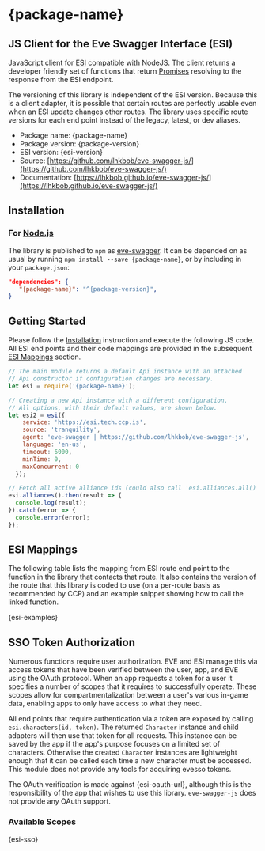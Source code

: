 # {package-name}

## JS Client for the Eve Swagger Interface (ESI)

JavaScript client for
[ESI](https://developers.eveonline.com/blog/article/introducing-the-esi-api)
compatible with NodeJS. The client returns a developer friendly set of
functions that return [Promises](https://bluebirdjs.com) resolving to
the response from the ESI endpoint.

The versioning of this library is independent of the ESI version.
Because this is a client adapter, it is possible that certain routes
are perfectly usable even when an ESI update changes other routes.
The library uses specific route versions for each end point instead of
the legacy, latest, or dev aliases.

- Package name: {package-name}
- Package version: {package-version}
- ESI version: {esi-version}
- Source: [https://github.com/lhkbob/eve-swagger-js/](https://github.com/lhkbob/eve-swagger-js/)
- Documentation: [https://lhkbob.github.io/eve-swagger-js/](https://lhkbob.github.io/eve-swagger-js/)


## Installation

### For [Node.js](https://nodejs.org/)

The library is published to `npm` as
[eve-swagger](https://www.npmjs.com/package/eve-swagger). It can be
depended on as usual by running `npm install --save {package-name}`,
or by including in your `package.json`:

```json
"dependencies": {
   "{package-name}": "^{package-version}",
}
```

## Getting Started

Please follow the [Installation](#installation) instruction and execute
the following JS code. All ESI end points and their code mappings are
provided in the subsequent [ESI Mappings](#esi-mappings) section.

```javascript
// The main module returns a default Api instance with an attached
// Api constructor if configuration changes are necessary.
let esi = require('{package-name}');

// Creating a new Api instance with a different configuration.
// All options, with their default values, are shown below.
let esi2 = esi({
    service: 'https://esi.tech.ccp.is',
    source: 'tranquility',
    agent: 'eve-swagger | https://github.com/lhkbob/eve-swagger-js',
    language: 'en-us',
    timeout: 6000,
    minTime: 0,
    maxConcurrent: 0
  });

// Fetch all active alliance ids (could also call 'esi.alliances.all()')
esi.alliances().then(result => {
  console.log(result);
}).catch(error => {
  console.error(error);
});
```

## ESI Mappings

The following table lists the mapping from ESI route end point to the
function in the library that contacts that route. It also contains the
version of the route that this library is coded to use (on a per-route
basis as recommended by CCP) and an example snippet showing how to
call the linked function.

{esi-examples}

## SSO Token Authorization

Numerous functions require user authorization. EVE and ESI manage this
via access tokens that have been verified between the user, app, and EVE
using the OAuth protocol. When an app requests a token for a user it
specifies a number of scopes that it requires to successfully operate.
These scopes allow for compartmentalization between a user's various
in-game data, enabling apps to only have access to what they need.

All end points that require authentication via a token are exposed by
calling `esi.characters(id, token)`. The returned `Character` instance
and child adapters will then use that token for all requests. This
instance can be saved by the app if the app's purpose focuses on a
limited set of characters. Otherwise the created `Character` instances
are lightweight enough that it can be called each time a new character
must be accessed. This module does not provide any tools for acquiring
evesso tokens.

The OAuth verification is made against {esi-oauth-url}, although this
is the responsibility of the app that wishes to use this library.
`eve-swagger-js` does not provide any OAuth support.

### Available Scopes

{esi-sso}
